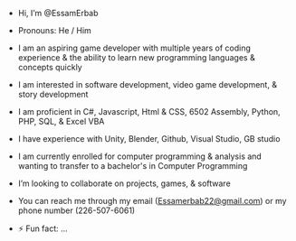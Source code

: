 - Hi, I’m @EssamErbab
- Pronouns: He / Him
- I am an aspiring game developer with multiple years of coding experience & the ability to learn new programming languages & concepts quickly
- I am interested in software development, video game development, & story development
- I am proficient in C#, Javascript, Html & CSS, 6502 Assembly, Python, PHP, SQL, & Excel VBA
- I have experience with Unity, Blender, Github, Visual Studio, GB studio
- I am currently enrolled for computer programming & analysis and wanting to transfer to a bachelor's in Computer Programming
- I’m looking to collaborate on projects, games, & software
- You can reach me through my email (Essamerbab22@gmail.com) or my phone number (226-507-6061)

- ⚡ Fun fact: ...

<!---
EssamErbab/EssamErbab is a ✨ special ✨ repository because its `README.md` (this file) appears on your GitHub profile.
You can click the Preview link to take a look at your changes.
--->
